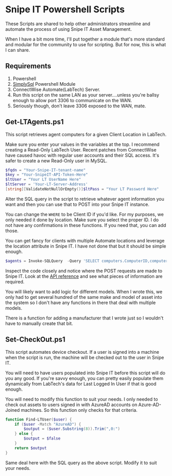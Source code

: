 # Snipe IT Powershell Scripts

These Scripts are shared to help other administrators streamline and automate the process of using Snipe IT Asset Management.

When I have a bit more time, I'll put together a module that's more standard and modular for the community to use for scripting. But for now, this is what I can share.

## Requirements

1. Powershell 
1. [SimplySql](https://www.powershellgallery.com/packages/SimplySql/1.6.2) Powershell Module
1. ConnectWise Automate(LabTech) Server.
1. Run this script on the same LAN as your server....unless you're ballsy enough to allow port 3306 to communicate on the WAN. 
1. Seriously though, don't leave 3306 exposed to the WAN, mate.

## Get-LTAgents.ps1

This script retrieves agent computers for a given Client Location in LabTech. 

Make sure you enter your values in the variables at the top. I recommend creating a Read-Only LabTech User. Recent patches from ConnectWise have caused havoc with regular user accounts and their SQL access. It's safer to create a new Read-Only user in MySQL.

```powershell
$fqdn = "Your-Snipe-IT-tenant-name"
$key = "Your-SnipeIT-API-Token-Here"
$ltUser = "Your LT UserName Here"
$ltServer = 'Your-LT-Server-Address'
[string][ValidateNotNullOrEmpty()]$ltPass = "Your LT Password Here"
```

Alter the SQL query in the script to retrieve whatever agent information you want and then you can use that to POST into your Snipe IT instance.

You can change the `WHERE` to be Client ID if you'd like. For my purposes, we only needed it done by location. Make sure you select the proper ID. I do not have any confirmations in these functions. If you need that, you can add those.

You can get fancy for clients with multiple Automate locations and leverage the location attribute in Snipe IT. I have not done that but it should be simple enough.

```powershell
$agents = Invoke-SQLQuery  -Query 'SELECT computers.ComputerID,computers.Name,computers.Username,computers.OS,computers.BiosMFG,computers.BiosVer,computers.LocalAddress,computers.MAC,computers.DateAdded FROM computers WHERE computers.LocationID = 367'
```

Inspect the code closely and notice where the POST requests are made to Snipe IT. Look at the [API reference](https://snipe-it.readme.io/reference) and see what pieces of information are required.

You will likely want to add logic for different models. When I wrote this, we only had to get several hundred of the same make and model of asset into the system so I don't have any functions in there that deal with multiple models.

There is a function for adding a manufacturer that I wrote just so I wouldn't have to manually create that bit.

## Set-CheckOut.ps1

This script automates device checkout. If a user is signed into a machine when the script is run, the machine will be checked out to the user in Snipe IT.

You will need to have users populated into Snipe IT before this script will do you any good. If you're savvy enough, you can pretty easily populate them dynamically from LabTech's data for Last Logged In User if that is good enough.

You will need to modify this function to suit your needs. I only needed to check out assets to users signed in with AzureAD accounts on Azure-AD-Joined machines. So this function only checks for that criteria.

```powershell
function Find-LTUser($user) {
    if ($user -Match "AzureAD") {
        $output = ($user.Substring(8)).Trim(",0:")
    } else {
        $output = $false
    }
    return $output
}
```
Same deal here with the SQL query as the above script. Modify it to suit your needs.




